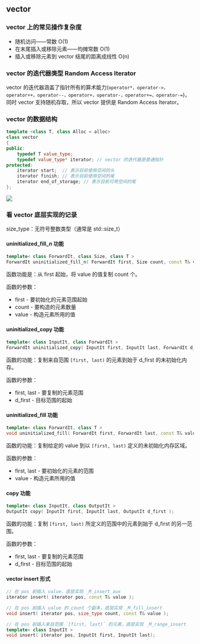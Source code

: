 ## vector

### vector 上的常见操作复杂度

* 随机访问——常数 O(1)
* 在末尾插入或移除元素——均摊常数 O(1)
* 插入或移除元素到 vector 结尾的距离成线性 O(n)

### vector 的迭代器类型 Random Access Iterator

vector 的迭代器涵盖了指针所有的算术能力(`operator*，operator->，operator++，operator--，operator+，operator-，operator+=，operator-=`)，
同时 vector 支持随机存取，所以 vector 提供是 Random Access Iterator。

### vector 的数据结构

```cpp
template <class T, class Alloc = alloc>
class vector
{
public:
    typedef T value_type;
    typedef value_type* iterator; // vector 的迭代器是普通指针
protected:
    iterator start;  // 表示目前使用空间的头
    iterator finish; // 表示目前使用空间的尾
    iterator end_of_storage; // 表示目前可用空间的尾
};
```

![](https://github.com/steveLauwh/SGI-STL/raw/master/The%20Annotated%20STL%20Sources%20V3.3/Other/vector.PNG)

### 看 vector 底层实现的记录

size_type：无符号整数类型（通常是 std::size_t）

#### uninitialized_fill_n 功能

```cpp
template< class ForwardIt, class Size, class T >
ForwardIt uninitialized_fill_n( ForwardIt first, Size count, const T& value );
```
函数功能是：从 first 起始，将 value 的值复制 count 个。

函数的参数：

* first	-	要初始化的元素范围起始
* count	-	要构造的元素数量
* value	-	构造元素所用的值

#### uninitialized_copy 功能

```cpp
template< class InputIt, class ForwardIt >
ForwardIt uninitialized_copy( InputIt first, InputIt last, ForwardIt d_first );
```
函数的功能：复制来自范围 `[first, last)` 的元素到始于 d_first 的未初始化内存。

函数的参数：

* first, last	-	要复制的元素范围
* d_first	-	目标范围的起始

#### uninitialized_fill 功能

```cpp
template< class ForwardIt, class T >
void uninitialized_fill( ForwardIt first, ForwardIt last, const T& value );
```
函数的功能：复制给定的 value 到以 `[first, last)` 定义的未初始化内存区域。

函数的参数：

* first, last	-	要初始化的元素的范围
* value	-	构造元素所用的值

#### copy 功能

```cpp
template< class InputIt, class OutputIt >
OutputIt copy( InputIt first, InputIt last, OutputIt d_first );
```
函数的功能：复制 `[first, last)` 所定义的范围中的元素到始于 d_first 的另一范围。

函数的参数：

* first, last	-	要复制的元素范围
* d_first	-	目标范围的起始

#### vector insert 形式

```cpp
// 在 pos 前插入 value，底层实现 _M_insert_aux
iterator insert( iterator pos, const T& value );

// 在 pos 前插入 value 的 count 个副本，底层实现 _M_fill_insert
void insert( iterator pos, size_type count, const T& value );

// 在 pos 前插入来自范围 `[first, last)` 的元素，底层实现 _M_range_insert
template< class InputIt >
void insert( iterator pos, InputIt first, InputIt last);
```
